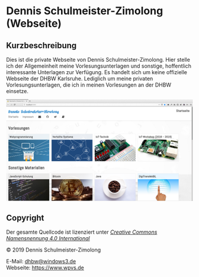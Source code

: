 Dennis Schulmeister-Zimolong (Webseite)
=======================================

Kurzbeschreibung
----------------

Dies ist die private Webseite von Dennis Schulmeister-Zimolong. Hier stelle
ich der Allgemeinheit meine Vorlesungsunterlagen und sonstige, hoffentlich
interessante Unterlagen zur Verfügung. Es handelt sich um keine offizielle
Webseite der DHBW Karlsruhe. Lediglich um meine privaten Vorlesungsunterlagen,
die ich in meinen Vorlesungen an der DHBW einsetze.

![Screenshot](screenshot.png)

Copyright
---------

Der gesamte Quellcode ist lizenziert unter
[_Creative Commons Namensnennung 4.0 International_](http://creativecommons.org/licenses/by/4.0/)

© 2019 Dennis Schulmeister-Zimolong

E-Mail: [dhbw@windows3.de](mailto:dhbw@windows3.de) <br/>
Webseite: https://www.wpvs.de
